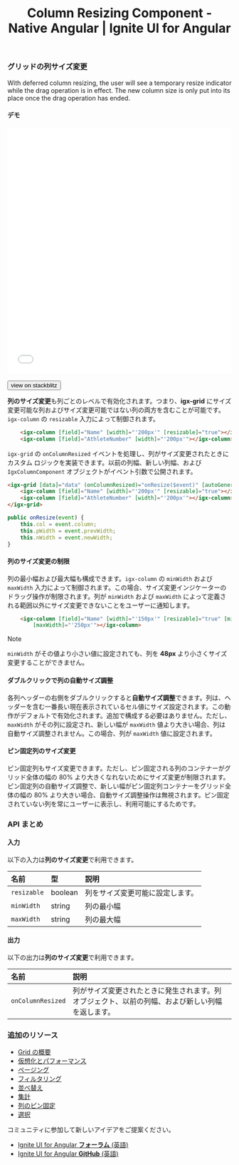 ﻿---
title: Column Resizing Component - Native Angular | Ignite UI for Angular
_description: With deferred column resizing, see a temporary resize indicator while the drag operation is in effect with using the Ignite UI for Angular Column Resizing Component.
_keywords: Ignite UI for Angular, UI controls, Angular widgets, web widgets, UI widgets, Angular, Native Angular Components Suite, Native Angular Controls, Native Angular Components Library, Angular Data Grid component, Angular Data Grid control, Native Angular Components, Angular Grid component, Angular Grid control, Angular High Performance Grid, Column Resizing, Deferred Column Reszing, Grid Column Resizing, Angular Grid Column Resizing, Angular column 
_language: ja
---

### グリッドの列サイズ変更

With deferred column resizing, the user will see a temporary resize indicator while the drag operation is in effect. The new column size is only put into its place once the drag operation has ended.

#### デモ

<div class="sample-container loading" style="height:550px">
    <iframe id="grid-resizing-sample-iframe" src='{environment:demosBaseUrl}/grid-resizing-sample' width="100%" height="100%" seamless frameBorder="0" onload="onSampleIframeContentLoaded(this);"></iframe>
</div>
<br/>
<div>
<button data-localize="stackblitz" class="stackblitz-btn" data-iframe-id="grid-resizing-sample-iframe" data-demos-base-url="{environment:demosBaseUrl}">view on stackblitz</button>
</div>
<div class="divider--half"></div>

**列のサイズ変更**も列ごとのレベルで有効化されます。つまり、**igx-grid** にサイズ変更可能な列およびサイズ変更可能ではない列の両方を含むことが可能です。`igx-column` の `resizable` 入力によって制御されます。

```html
    <igx-column [field]="Name" [width]="'200px'" [resizable]="true"></igx-column>
    <igx-column [field]="AthleteNumber" [width]="'200px'"></igx-column>
```

`igx-grid` の `onColumnResized` イベントを処理し、列がサイズ変更されたときにカスタム ロジックを実装できます。以前の列幅、新しい列幅、および `IgxColumnComponent` オブジェクトがイベント引数で公開されます。

```html
<igx-grid [data]="data" (onColumnResized)="onResize($event)" [autoGenerate]="false">
    <igx-column [field]="Name" [width]="'200px'" [resizable]="true"></igx-column>
    <igx-column [field]="AthleteNumber" [width]="'200px'"></igx-column>
</igx-grid>
```

```typescript
public onResize(event) {
    this.col = event.column;
    this.pWidth = event.prevWidth;
    this.nWidth = event.newWidth;
}
```

#### 列のサイズ変更の制限

列の最小幅および最大幅も構成できます。`igx-column` の `minWidth` および `maxWidth` 入力によって制御されます。この場合、サイズ変更インジケーターのドラッグ操作が制限されます。列が `minWidth` および `maxWidth` によって定義される範囲以外にサイズ変更できないことをユーザーに通知します。

```html
    <igx-column [field]="Name" [width]="'150px'" [resizable]="true" [minWidth]="'60px'"
        [maxWidth]="'250px'"></igx-column>
```

> [!NOTE]
> `minWidth` がその値より小さい値に設定されても、列を **48px** より小さくサイズ変更することができません。

#### ダブルクリックで列の自動サイズ調整

各列ヘッダーの右側をダブルクリックすると**自動サイズ調整**できます。列は、ヘッダーを含む一番長い現在表示されているセル値にサイズ設定されます。この動作がデフォルトで有効化されます。追加で構成する必要はありません。ただし、`maxWidth` がその列に設定され、新しい幅が `maxWidth` 値より大きい場合、列は自動サイズ調整されません。この場合、列が `maxWidth` 値に設定されます。

#### ピン固定列のサイズ変更

ピン固定列もサイズ変更できます。ただし、ピン固定される列のコンテナーがグリッド全体の幅の 80% より大きくなれないためにサイズ変更が制限されます。ピン固定列の自動サイズ調整で、新しい幅がピン固定列コンテナーをグリッド全体の幅の 80% より大きい場合、自動サイズ調整操作は無視されます。ピン固定されていない列を常にユーザーに表示し、利用可能にするためです。

### API まとめ

#### 入力
以下の入力は**列のサイズ変更**で利用できます。

| 名前 | 型 | 説明 |
| :--- | :--- | :--- |
|`resizable`|boolean|列をサイズ変更可能に設定します。|
|`minWidth`|string|列の最小幅|
|`maxWidth`|string|列の最大幅|

<div class="divider--half"></div>

#### 出力
以下の出力は**列のサイズ変更**で利用できます。

| 名前 | 説明 |
| :--- | :--- |
|`onColumnResized`|列がサイズ変更されたときに発生されます。列オブジェクト、以前の列幅、および新しい列幅を返します。|

<div class="divider--half"></div>

### 追加のリソース
<div class="divider--half"></div>

* [Grid の概要](grid.html)
* [仮想化とパフォーマンス](grid_virtualization.html)
* [ページング](grid_paging.html)
* [フィルタリング](grid_filtering.html)
* [並べ替え](grid_sorting.html)
* [集計](grid_summaries.html)
* [列のピン固定](grid_column_pinning.html)
* [選択](grid_selection.html)

<div class="divider--half"></div>
コミュニティに参加して新しいアイデアをご提案ください。

* [Ignite UI for Angular **フォーラム** (英語)](https://www.infragistics.com/community/forums/f/ignite-ui-for-angular)
* [Ignite UI for Angular **GitHub** (英語)](https://github.com/IgniteUI/igniteui-angular)
